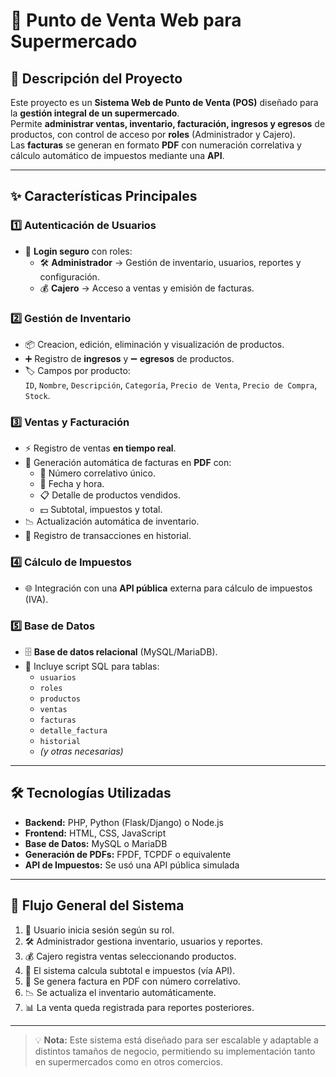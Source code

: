 # 🛒 **Punto de Venta Web para Supermercado**

## 📌 **Descripción del Proyecto**
Este proyecto es un **Sistema Web de Punto de Venta (POS)** diseñado para la **gestión integral de un supermercado**.  
Permite **administrar ventas, inventario, facturación, ingresos y egresos** de productos, con control de acceso por **roles** (Administrador y Cajero).  
Las **facturas** se generan en formato **PDF** con numeración correlativa y cálculo automático de impuestos mediante una **API**.

---

## ✨ **Características Principales**

### 1️⃣ Autenticación de Usuarios
- 🔐 **Login seguro** con roles:
  - 🛠 **Administrador** → Gestión de inventario, usuarios, reportes y configuración.
  - 💰 **Cajero** → Acceso a ventas y emisión de facturas.

### 2️⃣ Gestión de Inventario
- 📦 Creacion, edición, eliminación y visualización de productos.
- ➕ Registro de **ingresos** y ➖ **egresos** de productos.
- 🏷 Campos por producto:  
  `ID`, `Nombre`, `Descripción`, `Categoría`, `Precio de Venta`, `Precio de Compra`, `Stock`.

### 3️⃣ Ventas y Facturación
- ⚡ Registro de ventas **en tiempo real**.
- 🧾 Generación automática de facturas en **PDF** con:
  - 🔢 Número correlativo único.
  - 📅 Fecha y hora.
  - 📋 Detalle de productos vendidos.
  - 💵 Subtotal, impuestos y total.
- 📉 Actualización automática de inventario.
- 📜 Registro de transacciones en historial.

### 4️⃣ Cálculo de Impuestos
- 🌐 Integración con una **API pública** externa para cálculo de impuestos (IVA).

### 5️⃣ Base de Datos
- 🗄 **Base de datos relacional** (MySQL/MariaDB).
- 📂 Incluye script SQL para tablas:
  - `usuarios`
  - `roles`
  - `productos`
  - `ventas`
  - `facturas`
  - `detalle_factura`
  - `historial`
  - *(y otras necesarias)*

---

## 🛠 **Tecnologías Utilizadas**
- **Backend:** PHP, Python (Flask/Django) o Node.js  
- **Frontend:** HTML, CSS, JavaScript  
- **Base de Datos:** MySQL o MariaDB  
- **Generación de PDFs:** FPDF, TCPDF o equivalente  
- **API de Impuestos:** Se usó una API pública simulada  

---

## 🔄 **Flujo General del Sistema**
1. 👤 Usuario inicia sesión según su rol.
2. 🛠 Administrador gestiona inventario, usuarios y reportes.
3. 💰 Cajero registra ventas seleccionando productos.
4. 🧮 El sistema calcula subtotal e impuestos (vía API).
5. 🧾 Se genera factura en PDF con número correlativo.
6. 📉 Se actualiza el inventario automáticamente.
7. 📊 La venta queda registrada para reportes posteriores.

---

> 💡 **Nota:** Este sistema está diseñado para ser escalable y adaptable a distintos tamaños de negocio, permitiendo su implementación tanto en supermercados como en otros comercios.



